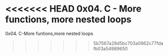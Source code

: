 <<<<<<< HEAD
0x04. C - More functions, more nested loops
=======
0x04. C-More funtions,more nested loops
>>>>>>> 5b7567a28d5bc703a0662c77fdafb03a54989650
